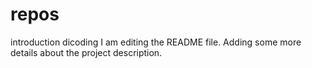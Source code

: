 # repos
introduction dicoding
I am editing the README file. Adding some more details about the project description.
